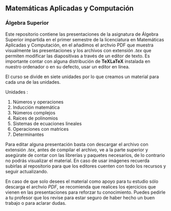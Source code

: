 ## Matemáticas Aplicadas y Computación
### Álgebra Superior

Este repositorio contiene las presentaciones de la asignatura de Álgebra Superior impartida en el primer semestre de la licenciatura en Matemáticas Aplicadas y Computación, en el añadimos el archvio PDF que muestra visualmente las presentaciones y los archivos con extensión _.tex_ que permiten modificar las diapositivas a través de un editor de texto. Es importante contar con alguna distribución de __TeXLaTeX__ instalada en nuestro ordenador o en su defecto, usar un editor en línea.

El curso se divide en siete unidades por lo que creamos un material para cada una de las unidades.

Unidades : 
1. Números y operaciones
2. Inducción matemática
3. Números complejos
4. Raíces de polinomios
5. Sistemas de ecuaciones lineales
6. Operaciones con matrices
7. Determinantes

Para editar alguna presentación basta con descargar el archivo con extensión _.tex_, antes de compilar el archivo, ve a la parte superior y asegúrate de contar con las librerías y paquetes necesarios, de lo contrario no podrás visualizar el material. En caso de usar imágenes recuerda subirlas al repositorio para que los editores cuenten con todo los recursos y seguir actualizando.

En caso de que solo desees el material como apoyo para tu estudio sólo descarga el archvio _PDF_, se recomienda que realices los ejercicios que vienen en las presentaciones para reforzar tu conocimiento. Puedes pedirle a tu profesor que los revise para estar seguro de haber hecho un buen trabajo o para aclarar dudas.
